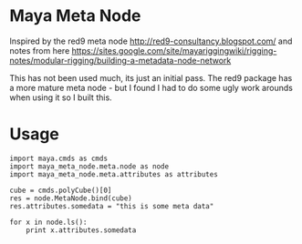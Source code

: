 # Maya Meta Node
Inspired by the red9 meta node
http://red9-consultancy.blogspot.com/
and notes from here
https://sites.google.com/site/mayariggingwiki/rigging-notes/modular-rigging/building-a-metadata-node-network

This has not been used much, its just an initial pass. The red9 package has a more mature meta node - but I found I had to do some ugly work arounds when using it so I built this.
# Usage

```
import maya.cmds as cmds
import maya_meta_node.meta.node as node
import maya_meta_node.meta.attributes as attributes

cube = cmds.polyCube()[0]
res = node.MetaNode.bind(cube)
res.attributes.somedata = "this is some meta data"

for x in node.ls():
	print x.attributes.somedata
```

